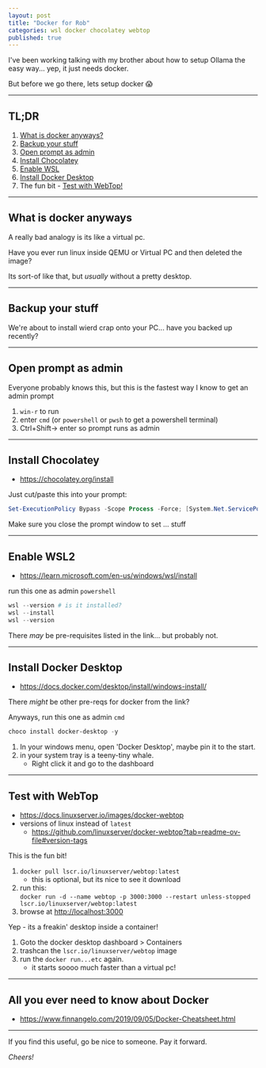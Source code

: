 ```yaml
---
layout: post
title: "Docker for Rob"
categories: wsl docker chocolatey webtop
published: true
---
```


I've been working talking with my brother about how to setup Ollama the easy 
way... yep, it just needs docker.

But before we go there, lets setup docker 😱

----------------------------------------

## TL;DR

1. [What is docker anyways?](#What-is-docker-anyways)
2. [Backup your stuff](#Backup-your-stuff)
3. [Open prompt as admin](#Open-prompt-as-admin)
4. [Install Chocolatey](#Install-Chocolatey)
5. [Enable WSL](#Enable-WSL)
6. [Install Docker Desktop](#Install-Docker-Desktop)
7. The fun bit - [Test with WebTop!](#Test-with-WebTop)

----------------------------------------

## What is docker anyways

A really bad analogy is its like a virtual pc.

Have you ever run linux inside QEMU or Virtual PC and then deleted the image?

Its sort-of like that, but _usually_ without a pretty desktop. 

----------------------------------------

## Backup your stuff

We're about to install wierd crap onto your PC... have you backed up recently?

----------------------------------------

## Open prompt as admin

Everyone probably knows this, but this is the fastest way I know to get an 
admin prompt 

1. `win-r` to run
2. enter `cmd` (or `powershell` or `pwsh` to get a powershell terminal)
3. Ctrl+Shift-> enter so prompt runs as admin

-----------------------------------------

## Install Chocolatey

- https://chocolatey.org/install

Just cut/paste this into your prompt:

```powershell
Set-ExecutionPolicy Bypass -Scope Process -Force; [System.Net.ServicePointManager]::SecurityProtocol = [System.Net.ServicePointManager]::SecurityProtocol -bor 3072; iex ((New-Object System.Net.WebClient).DownloadString('https://community.chocolatey.org/install.ps1'))
```

Make sure you close the prompt window to set ... stuff

----------------------------------------

## Enable WSL2

- https://learn.microsoft.com/en-us/windows/wsl/install

run this one as admin `powershell`

```powershell
wsl --version # is it installed?
wsl --install
wsl --version
```

There _may_ be pre-requisites listed in the link... but probably not.

----------------------------------------

## Install Docker Desktop

- https://docs.docker.com/desktop/install/windows-install/

There _might_ be other pre-reqs for docker from the link?

Anyways, run this one as admin `cmd`

```powershell
choco install docker-desktop -y
```

1. In your windows menu, open 'Docker Desktop', maybe pin it to the start.
2. in your system tray is a teeny-tiny whale. 
   - Right click it and go to the dashboard

----------------------------------------

## Test with WebTop

- https://docs.linuxserver.io/images/docker-webtop
- versions of linux instead of `latest`
  - https://github.com/linuxserver/docker-webtop?tab=readme-ov-file#version-tags

This is the fun bit!

1. `docker pull lscr.io/linuxserver/webtop:latest`
   - this is optional, but its nice to see it download
2. run this:  
   `docker run -d --name webtop -p 3000:3000 --restart unless-stopped lscr.io/linuxserver/webtop:latest`
3. browse at <http://localhost:3000>

Yep - its a freakin' desktop inside a container!

1. Goto the docker desktop dashboard > Containers
2. trashcan the `lscr.io/linuxserver/webtop` image
3. run the `docker run...etc` again.
   - it starts soooo much faster than a virtual pc!

----------------------------------------

## All you ever need to know about Docker

- https://www.finnangelo.com/2019/09/05/Docker-Cheatsheet.html

----------------------------------------

If you find this useful, go be nice to someone. Pay it forward.

_Cheers!_
